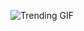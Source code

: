 
<!-- GIF_SECTION -->
![Trending GIF](https://media4.giphy.com/media/v1.Y2lkPThiYjIxNzcyeXJ5d2hvZm4xbW5ucGgwOW9pdDRpZHU0OXJlZzIxN2JzbGthODk2YSZlcD12MV9naWZzX3NlYXJjaCZjdD1n/GtZbEjCA68cR37dXBy/giphy.gif)
<!-- END_GIF_SECTION -->

